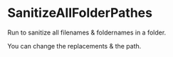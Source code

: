 # SanitizeAllFolderPathes
Run to sanitize all filenames & foldernames in a folder.

You can change the replacements & the path.